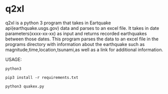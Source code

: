 # q2xl

q2xl is a python 3 program that takes in Eartquake api(earthquake.usgs.gov) data and parses to an excel file. 
It takes in date parameters(xxxx-xx-xx) as input and returns recorded earthquakes between those dates. This program parses the data to an excel file in 
the programs directory with information about the earthquake such as magnitude,time,location,tsunami,as well as a link for additional information. 

USAGE:

    python3
  
    pip3 install -r requirements.txt
  
    python3 quakex.py
  
